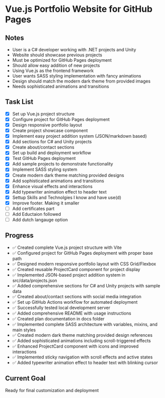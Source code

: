 # Vue.js Portfolio Website for GitHub Pages

## Notes
- User is a C# developer working with .NET projects and Unity
- Website should showcase previous projects
- Must be optimized for GitHub Pages deployment
- Should allow easy addition of new projects
- Using Vue.js as the frontend framework
- User wants SASS styling implementation with fancy animations
- Design should match the modern dark theme from provided images
- Needs sophisticated animations and transitions

## Task List
- [x] Set up Vue.js project structure
- [x] Configure project for GitHub Pages deployment
- [x] Design responsive portfolio layout
- [x] Create project showcase component
- [x] Implement easy project addition system (JSON/markdown based)
- [x] Add sections for C# and Unity projects
- [x] Create about/contact sections
- [x] Set up build and deployment workflow
- [x] Test GitHub Pages deployment
- [x] Add sample projects to demonstrate functionality
- [x] Implement SASS styling system
- [x] Create modern dark theme matching provided designs
- [x] Add sophisticated animations and transitions
- [x] Enhance visual effects and interactions
- [x] Add typewriter animation effect to header text
- [x] Settup Skills and Technolgies I know and have use(d)
- [x] Improve footer. Making it smaller
- [ ] Add certificates part
- [ ] Add Eductaion followed
- [ ] Add dutch langauge option

## Progress
- ✅ Created complete Vue.js project structure with Vite
- ✅ Configured project for GitHub Pages deployment with proper base path
- ✅ Designed modern responsive portfolio layout with CSS Grid/Flexbox
- ✅ Created reusable ProjectCard component for project display
- ✅ Implemented JSON-based project addition system in src/data/projects.json
- ✅ Added comprehensive sections for C# and Unity projects with sample data
- ✅ Created about/contact sections with social media integration
- ✅ Set up GitHub Actions workflow for automated deployment
- ✅ Successfully tested local development server
- ✅ Added comprehensive README with usage instructions
- ✅ Created plan documentation in docs folder
- ✅ Implemented complete SASS architecture with variables, mixins, and main styles
- ✅ Created modern dark theme matching provided design references
- ✅ Added sophisticated animations including scroll-triggered effects
- ✅ Enhanced ProjectCard component with icons and improved interactions
- ✅ Implemented sticky navigation with scroll effects and active states
- ✅ Added typewriter animation effect to header text with blinking cursor

## Current Goal
Ready for final customization and deployment
